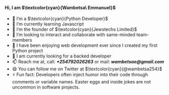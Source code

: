 #### Hi, I am $\textcolor{cyan}{Wambetsa\ Emmanuel}$

- 🔭 I’m a $\textcolor{cyan}{Python Developer}$
- 🌱 I’m currently learning Javascript
- 🌱 I’m the founder of $\textcolor{cyan}{Jewstechs Limited}$
- 👯 I’m looking to interact and collaborate with same-minded team-members
- 🤔 I have been enjoying web development ever since I created my first Python project
- 💬 I am currently looking for a backed developer
- 📫 Reach me at, call: ___+254792026263___ or mail: ___wambetsae@gmail.com___
- 😄 You can follow me on Twitter at $\textcolor{cyan}{@wambetsa254}$
- ⚡ Fun fact: Developers often inject humor into their code through comments or variable names. Easter eggs and inside jokes are not uncommon in software projects.

